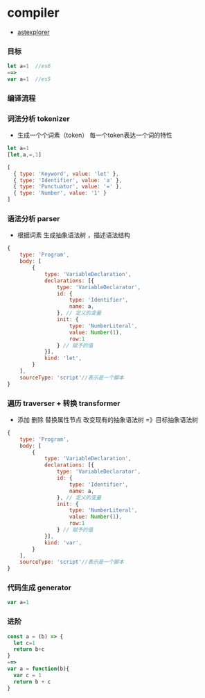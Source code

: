 # compiler

- [astexplorer](https://astexplorer.net/)

### 目标

```js
let a=1  //es6
==>
var a=1  //es5
```

### 编译流程

### 词法分析 tokenizer

- 生成一个个词素（token） 每一个token表达一个词的特性

```js
let a=1
[let,a,=,1]
```

```js
[
  { type: 'Keyword', value: 'let' },
  { type: 'Identifier', value: 'a' },
  { type: 'Punctuator', value: '=' },
  { type: 'Number', value: '1' }
]
```



### 语法分析 parser

- 根据词素 生成抽象语法树 ，描述语法结构

```js
{
    type: 'Program',
    body: [
        {
            type: 'VariableDeclaration',
            declarations: [{
                type: 'VariableDeclarator',
                id: {
                    type: 'Identifier',
                    name: a,
                }, // 定义的变量
                init: {
                    type: 'NumberLiteral',
                    value: Number(1),
                    row:1
                } // 赋予的值
            }],
            kind: 'let',
        }
    ],
    sourceType: 'script'//表示是一个脚本
}
```



### 遍历 traverser + 转换 transformer

- 添加 删除 替换属性节点   改变现有的抽象语法树 =》目标抽象语法树

```js
{
    type: 'Program',
    body: [
        {
            type: 'VariableDeclaration',
            declarations: [{
                type: 'VariableDeclarator',
                id: {
                    type: 'Identifier',
                    name: a,
                }, // 定义的变量
                init: {
                    type: 'NumberLiteral',
                    value: Number(1),
                    row:1
                } // 赋予的值
            }],
            kind: 'var',
        }
    ],
    sourceType: 'script'//表示是一个脚本
}
```



### 代码生成 generator

```js
var a=1
```



### 进阶

```js
const a = (b) => {
  let c=1
  return b+c
}
==>
var a = function(b){
  var c = 1
  return b + c
}
```

